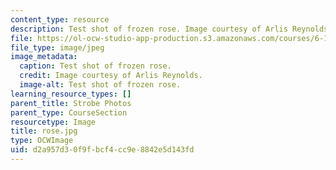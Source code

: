 ```yaml
---
content_type: resource
description: Test shot of frozen rose. Image courtesy of Arlis Reynolds.
file: https://ol-ocw-studio-app-production.s3.amazonaws.com/courses/6-163-strobe-project-laboratory-fall-2005/d2a957d30f9fbcf4cc9e8842e5d143fd_rose.jpg
file_type: image/jpeg
image_metadata:
  caption: Test shot of frozen rose.
  credit: Image courtesy of Arlis Reynolds.
  image-alt: Test shot of frozen rose.
learning_resource_types: []
parent_title: Strobe Photos
parent_type: CourseSection
resourcetype: Image
title: rose.jpg
type: OCWImage
uid: d2a957d3-0f9f-bcf4-cc9e-8842e5d143fd
---
```

